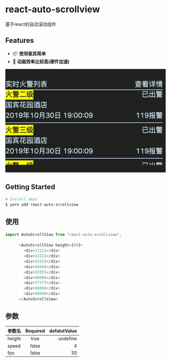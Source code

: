 # react-auto-scrollview

基于react的自动滚动组件

## Features

- 📦 **使用极其简单**
- 🎉 **动画效率比较高(硬件加速)**

![image](https://github.com/jqxismygit/react-auto-scrollview/blob/master/screen.gif)


## Getting Started

```bash
# Install deps
$ yarn add react-auto-scrollview

```

## 使用

```js
import AutoScrollView from "react-auto-scrollview";

      <AutoScrollView height={80}>
        <div>11111</div>
        <div>22222</div>
        <div>33333</div>
        <div>44444</div>
        <div>55555</div>
        <div>66666</div>
        <div>77777</div>
        <div>88888</div>
        <div>99999</div>
      </AutoScrollView>

```

## 参数

参数名|Required|defalutValue
|:-|:-:|-:|
height|true|undefine
speed|false|4
fps|false|30
